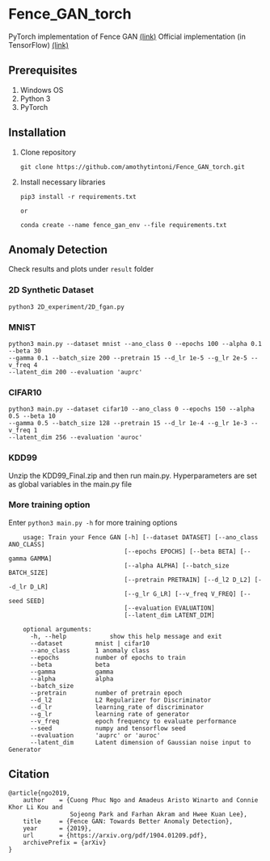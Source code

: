 # Fence_GAN_torch
PyTorch implementation of Fence GAN [(link)](https://arxiv.org/abs/1904.01209)
Official implementation (in TensorFlow) [(link)](https://github.com/phuccuongngo99/Fence_GAN/tree/master)

## Prerequisites
1. Windows OS
2. Python 3
3. PyTorch

## Installation
1. Clone repository
    ```
    git clone https://github.com/amothytintoni/Fence_GAN_torch.git
    ```

2. Install necessary libraries
    ```
    pip3 install -r requirements.txt

    or

    conda create --name fence_gan_env --file requirements.txt
    ```

## Anomaly Detection
Check results and plots under `result` folder
### 2D Synthetic Dataset
    
    python3 2D_experiment/2D_fgan.py
    
### MNIST
    python3 main.py --dataset mnist --ano_class 0 --epochs 100 --alpha 0.1 --beta 30 
    --gamma 0.1 --batch_size 200 --pretrain 15 --d_lr 1e-5 --g_lr 2e-5 --v_freq 4 
    --latent_dim 200 --evaluation 'auprc'

### CIFAR10
    python3 main.py --dataset cifar10 --ano_class 0 --epochs 150 --alpha 0.5 --beta 10 
    --gamma 0.5 --batch_size 128 --pretrain 15 --d_lr 1e-4 --g_lr 1e-3 --v_freq 1 
    --latent_dim 256 --evaluation 'auroc'
    
### KDD99
Unzip the KDD99_Final.zip and then run main.py. Hyperparameters are set as global variables in the main.py file

### More training option
Enter `python3 main.py -h` for more training options
```
    usage: Train your Fence GAN [-h] [--dataset DATASET] [--ano_class ANO_CLASS]
                                [--epochs EPOCHS] [--beta BETA] [--gamma GAMMA]
                                [--alpha ALPHA] [--batch_size BATCH_SIZE]
                                [--pretrain PRETRAIN] [--d_l2 D_L2] [--d_lr D_LR]
                                [--g_lr G_LR] [--v_freq V_FREQ] [--seed SEED]
                                [--evaluation EVALUATION]
                                [--latent_dim LATENT_DIM]

    optional arguments:
      -h, --help            show this help message and exit
      --dataset         mnist | cifar10
      --ano_class       1 anomaly class
      --epochs          number of epochs to train
      --beta            beta
      --gamma           gamma
      --alpha           alpha
      --batch_size 
      --pretrain        number of pretrain epoch
      --d_l2            L2 Regularizer for Discriminator
      --d_lr            learning_rate of discriminator
      --g_lr            learning rate of generator
      --v_freq          epoch frequency to evaluate performance
      --seed            numpy and tensorflow seed
      --evaluation      'auprc' or 'auroc'
      --latent_dim      Latent dimension of Gaussian noise input to Generator
  ```
  
## Citation
  ```
  @article{ngo2019,
      author    = {Cuong Phuc Ngo and Amadeus Aristo Winarto and Connie Khor Li Kou and
                   Sojeong Park and Farhan Akram and Hwee Kuan Lee},
      title     = {Fence GAN: Towards Better Anomaly Detection},
      year      = {2019},
      url       = {https://arxiv.org/pdf/1904.01209.pdf},
      archivePrefix = {arXiv}
  }
  ```
